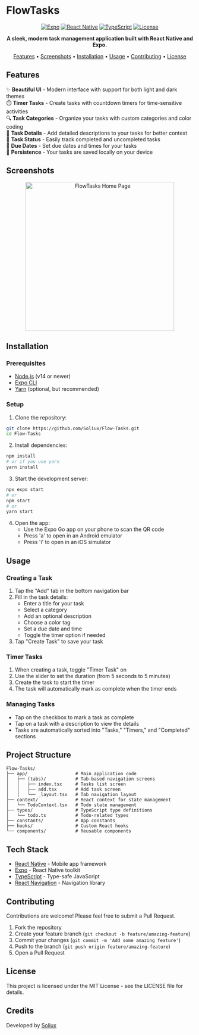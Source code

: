 # FlowTasks

<div align="center">

[![Expo](https://img.shields.io/badge/Expo-1B1F23?style=for-the-badge&logo=expo&logoColor=white)](https://expo.dev/)
[![React Native](https://img.shields.io/badge/React_Native-20232A?style=for-the-badge&logo=react&logoColor=61DAFB)](https://reactnative.dev/)
[![TypeScript](https://img.shields.io/badge/TypeScript-007ACC?style=for-the-badge&logo=typescript&logoColor=white)](https://www.typescriptlang.org/)
[![License](https://img.shields.io/badge/License-MIT-blue.svg?style=for-the-badge)](LICENSE)

**A sleek, modern task management application built with React Native and Expo.**

[Features](#features) •
[Screenshots](#screenshots) •
[Installation](#installation) •
[Usage](#usage) •
[Contributing](#contributing) •
[License](#license)

</div>

## Features

✨ **Beautiful UI** - Modern interface with support for both light and dark themes  
⏱️ **Timer Tasks** - Create tasks with countdown timers for time-sensitive activities  
🔍 **Task Categories** - Organize your tasks with custom categories and color coding  
📝 **Task Details** - Add detailed descriptions to your tasks for better context  
🔄 **Task Status** - Easily track completed and uncompleted tasks  
📅 **Due Dates** - Set due dates and times for your tasks  
💾 **Persistence** - Your tasks are saved locally on your device

## Screenshots

<div align="center">
  <img src="https://i.ibb.co/8gLZBGBt/SCR-20250327-elcs.png" alt="FlowTasks Home Page" width="400"/>
</div>

## Installation

### Prerequisites

- [Node.js](https://nodejs.org/) (v14 or newer)
- [Expo CLI](https://docs.expo.dev/get-started/installation/)
- [Yarn](https://yarnpkg.com/) (optional, but recommended)

### Setup

1. Clone the repository:

```bash
git clone https://github.com/Soliux/Flow-Tasks.git
cd Flow-Tasks
```

2. Install dependencies:

```bash
npm install
# or if you use yarn
yarn install
```

3. Start the development server:

```bash
npx expo start
# or
npm start
# or
yarn start
```

4. Open the app:
   - Use the Expo Go app on your phone to scan the QR code
   - Press 'a' to open in an Android emulator
   - Press 'i' to open in an iOS simulator

## Usage

### Creating a Task

1. Tap the "Add" tab in the bottom navigation bar
2. Fill in the task details:
   - Enter a title for your task
   - Select a category
   - Add an optional description
   - Choose a color tag
   - Set a due date and time
   - Toggle the timer option if needed
3. Tap "Create Task" to save your task

### Timer Tasks

1. When creating a task, toggle "Timer Task" on
2. Use the slider to set the duration (from 5 seconds to 5 minutes)
3. Create the task to start the timer
4. The task will automatically mark as complete when the timer ends

### Managing Tasks

- Tap on the checkbox to mark a task as complete
- Tap on a task with a description to view the details
- Tasks are automatically sorted into "Tasks," "Timers," and "Completed" sections

## Project Structure

```
Flow-Tasks/
├── app/                  # Main application code
│   ├── (tabs)/           # Tab-based navigation screens
│   │   ├── index.tsx     # Tasks list screen
│   │   ├── add.tsx       # Add task screen
│   │   └── _layout.tsx   # Tab navigation layout
├── context/              # React context for state management
│   └── TodoContext.tsx   # Todo state management
├── types/                # TypeScript type definitions
│   └── todo.ts           # Todo-related types
├── constants/            # App constants
├── hooks/                # Custom React hooks
└── components/           # Reusable components
```

## Tech Stack

- [React Native](https://reactnative.dev/) - Mobile app framework
- [Expo](https://expo.dev/) - React Native toolkit
- [TypeScript](https://www.typescriptlang.org/) - Type-safe JavaScript
- [React Navigation](https://reactnavigation.org/) - Navigation library

## Contributing

Contributions are welcome! Please feel free to submit a Pull Request.

1. Fork the repository
2. Create your feature branch (`git checkout -b feature/amazing-feature`)
3. Commit your changes (`git commit -m 'Add some amazing feature'`)
4. Push to the branch (`git push origin feature/amazing-feature`)
5. Open a Pull Request

## License

This project is licensed under the MIT License - see the LICENSE file for details.

## Credits

Developed by [Soliux](https://github.com/Soliux)
